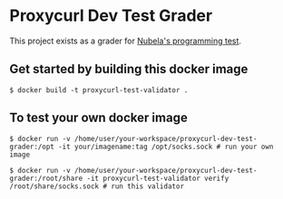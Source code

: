 # Proxycurl Dev Test Grader

This project exists as a grader for [Nubela's programming test](https://giki.wiki/@nubela/Startup-Life/dev-test).

## Get started by building this docker image

```
$ docker build -t proxycurl-test-validator .
```

## To test your own docker image

```
$ docker run -v /home/user/your-workspace/proxycurl-dev-test-grader:/opt -it your/imagename:tag /opt/socks.sock # run your own image

$ docker run -v /home/user/your-workspace/proxycurl-dev-test-grader:/root/share -it proxycurl-test-validator verify /root/share/socks.sock # run this validator
```